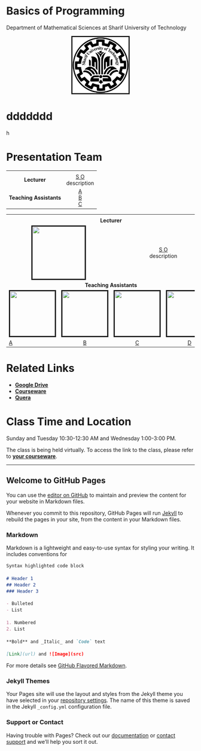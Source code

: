 

# Basics of Programming 
Department of Mathematical Sciences at Sharif University of Technology          
<center><img src=".\Images\SUT.png" alt="" border='3' height='150' width='150' /></center>

# ddddddd
h

# Presentation Team

<table>
  <tr>
    <td colspan="5"><center><span></span></center></td>
  </tr>
  <tr>
  </tr>
  <tr>
    <td><center><span style="font-weight:bold">Lecturer</span></center></td>
    <td><center><a href="https://nastaraan.github.io/test2/">S O</a><br>description</center></td> 
  </tr>
  <tr>
  </tr>
  <tr>
    <td><center><span style="font-weight:bold">Teaching Assistants</span></center></td>
    <td><center><a href="https://nastaraan.github.io/test2/">A</a><br><a href="https://nastaraan.github.io/test2/">B</a><br><a href="https://nastaraan.github.io/test2/">C</a>       </center></td>
  </tr> 
</table>

<table>
  <p align="center">
  <tr>
    <td colspan="5"><center><span style="font-weight:bold"></span></center></td>
  </tr>
  <tr>
    <td colspan="5"><center><span style="font-weight:bold">Lecturer</span></center></td>
  </tr>
  <tr>
    <td colspan="2"><center><img src="" alt="" border='3' height='140' width='140' /></center></td>
    <td colspan="3"><center><a href="https://nastaraan.github.io/test2/">S O</a><br>description</center></td>
  </tr>
  <tr>
    <td colspan="5"><center><span style="font-weight:bold">Teaching Assistants</span></center></td>
  </tr>
  <tr>
    <td><img src="" alt="" border='3' height='120' width='120' /></td>
    <td><img src="" alt="" border='3' height='120' width='120' /></td>
    <td><img src="" alt="" border='3' height='120' width='120' /></td>
    <td><img src="" alt="" border='3' height='120' width='120' /></td>
  </tr>
  <tr>
  </tr>
   <tr>
    <td><a href="">A</a></td>
     <td><center><a href="">B</a></center></td>
    <td><center><a href="">C</a></center></td>
    <td><center><a href="">D</a></center></td>
  </tr>
  </p>
</table>



# Related Links

* [**Google Drive**](https://nastaraan.github.io/test2/)
* [**Courseware**](https://nastaraan.github.io/test2/)
* [**Quera**](https://nastaraan.github.io/test2/)


# Class Time and Location
Sunday and Tuesday 10:30-12:30 AM and Wednesday 1:00-3:00 PM.

The class is being held virtually. To access the link to the class, please refer to [**your courseware**](https://nastaraan.github.io/test2/).

---

## Welcome to GitHub Pages

You can use the [editor on GitHub](https://github.com/nastaraan/test2/edit/gh-pages/README.md) to maintain and preview the content for your website in Markdown files.

Whenever you commit to this repository, GitHub Pages will run [Jekyll](https://jekyllrb.com/) to rebuild the pages in your site, from the content in your Markdown files.

### Markdown

Markdown is a lightweight and easy-to-use syntax for styling your writing. It includes conventions for

```markdown
Syntax highlighted code block

# Header 1
## Header 2
### Header 3

- Bulleted
- List

1. Numbered
2. List

**Bold** and _Italic_ and `Code` text

[Link](url) and ![Image](src)
```

For more details see [GitHub Flavored Markdown](https://guides.github.com/features/mastering-markdown/).

### Jekyll Themes

Your Pages site will use the layout and styles from the Jekyll theme you have selected in your [repository settings](https://github.com/nastaraan/test2/settings). The name of this theme is saved in the Jekyll `_config.yml` configuration file.

### Support or Contact

Having trouble with Pages? Check out our [documentation](https://docs.github.com/categories/github-pages-basics/) or [contact support](https://github.com/contact) and we’ll help you sort it out.

